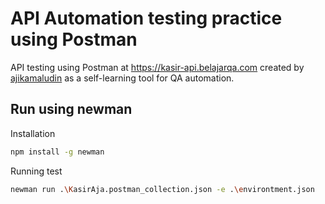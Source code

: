 # API Automation testing practice using Postman

API testing using Postman at https://kasir-api.belajarqa.com created by [ajikamaludin](https://github.com/ajikamaludin/) as a self-learning tool for QA automation.

## Run using newman

Installation
```sh
npm install -g newman
``` 

Running test
```sh
newman run .\KasirAja.postman_collection.json -e .\environtment.json
``` 

